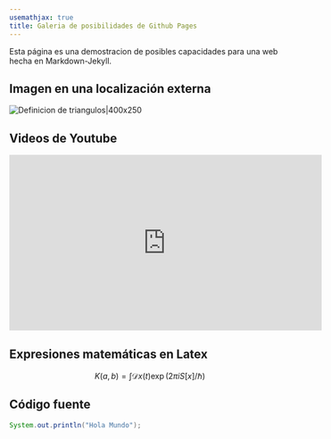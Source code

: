 ```yaml
---
usemathjax: true
title: Galeria de posibilidades de Github Pages
---
```


Esta página es una demostracion de posibles capacidades para una web hecha en Markdown-Jekyll.

## Imagen en una localización externa

![Definicion de triangulos|400x250](https://upload.wikimedia.org/wikipedia/commons/thumb/3/34/Euler_diagram_of_triangle_types_es.svg/1920px-Euler_diagram_of_triangle_types_es.svg.png)


## Videos de Youtube

<iframe width="560" height="315" src="https://www.youtube.com/embed/BUA0tX_ZxMY?si=L_aT3IwHE92OEOPF" title="YouTube video player" frameborder="0" allow="accelerometer; autoplay; clipboard-write; encrypted-media; gyroscope; picture-in-picture; web-share" referrerpolicy="strict-origin-when-cross-origin" allowfullscreen></iframe>

## Expresiones matemáticas en Latex

$$  K(a,b) = \int \mathcal{D}x(t) \exp(2\pi i S[x]/\hbar)  $$

## Código fuente 

```java
System.out.println("Hola Mundo");
```


